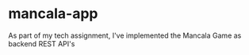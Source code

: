 # mancala-app
As part of my tech assignment, I've implemented the Mancala Game as backend REST API's 

